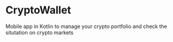 # CryptoWallet
Mobile app in Kotlin to manage your crypto portfolio and check the situtation on crypto markets
